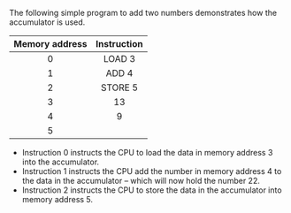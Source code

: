 The following simple program to add two numbers demonstrates how the accumulator is used.

| Memory address | Instruction|
| :------: | :-----------: |
| 0 | LOAD 3 |
| 1| ADD 4 |
| 2| STORE 5|
| 3  | 13 |
| 4| 9|
| 5 |  |

- Instruction 0 instructs the CPU to load the data in memory address 3 into the accumulator.
- Instruction 1 instructs the CPU add the number in memory address 4 to the data in the accumulator 
  – which will now hold the number 22.
- Instruction 2 instructs the CPU to store the data in the accumulator into memory address 5.